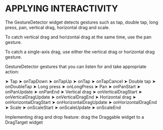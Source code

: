 # APPLYING INTERACTIVITY

The GestureDetector widget detects gestures such as tap, double tap, long press, pan, vertical drag, horizontal drag and scale.

To catch vertical drag and horizontal drag at the same time, use the pan gesture.

To catch a single-axis drag,  use either the vertical drag or horizontal drag gesture.

GestureDetector gestures that you can listen for and take appropriate action:

➤ Tap
	➤ onTapDown
	➤ onTapUp
	➤ onTap
	➤ onTapCancel
➤ Double tap
	➤ onDoubleTap
➤ Long press
	➤ onLongPress
➤ Pan
	➤ onPanStart
	➤ onPanUpdate
	➤ onPanEnd
➤ Vertical drag
	➤ onVerticalDragStart
	➤ onVerticalDragUpdate
	➤ onVerticalDragEnd
➤ Horizontal drag
	➤ onHorizontalDragStart
	➤ onHorizontalDragUpdate
	➤ onHorizontalDragEnd
➤ Scale
	➤ onScaleStart
	➤ onScaleUpdate
	➤ onScaleEnd

Implementing drag and drop feature: drag the Draggable widget to a DragTarget widget


















